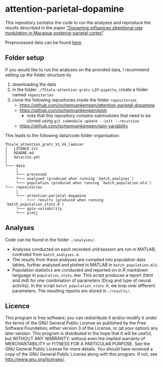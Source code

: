 # attention-parietal-dopamine

This repository contains the code to run the analyses and reproduce the results described in the paper ["Dopamine influences attentional rate modulation in Macaque posterior parietal cortex"](https://www.biorxiv.org/content/10.1101/2020.05.15.097675v2).

Preprocessed data can be found [here](https://gin.g-node.org/jochemvankempen/Thiele-attention-gratc-LIP-pipette).

## Folder setup
If you would like to run the analyses on the provided data, I recommend setting up the folder structure by 
1. downloading the data
2. in the folder `./Thiele-attention-gratc-LIP-pipette`, create a folder named `repositories`
3. clone the following repositories inside the folder `repositories`
    - https://github.com/jochemvankempen/attention-parietal-dopamine
    - https://github.com/jochemvankempen/plotj
        - note that this repository contains submodules that need to be cloned using `git submodule update --init --recursive`
    - https://github.com/jochemvankempen/gain-variability

This leads to the following data/code folder organisation:

```
Thiele_attention_gratc_V1_V4_laminar 
│   LICENCE.txt 
│   README.md 
│   datacite.yml 
│
└─── data
     │
     └─── processed
     └─── analysed (produced when running `batch_analyses`)
     └─── population (produced when running `batch_population.mlx`)
└─── repositories
     │
     └─── attention-parietal-dopamine
          └─── results (produced when running `batch_population_stats.R`)
     └─── gain-variability
     └─── plotj
```

## Analyses
Code can be found in the folder `./analyses/`. 
- Analyses conducted on each recorded unit/session are run in MATLAB, controled from `batch_analyses.m`.
- The results from these analyses are compiled into population data tables, further analysed and plotted in MATLAB in `batch_population.mlx`.
- Population statistics are conducted and reported on in R markdown language in `population_stats.Rmd`. This script produces a report (html and md) for one combination of parameters (Drug and type of neural activity). In the script `batch_population_stats.R`, we loop over different parameters. The resulting reports are stored in `./results/`. 

## Licence
This program is free software; you can redistribute it and/or modify it under the terms of the GNU General Public License as published by the Free Software Foundation; either version 3 of the License, or (at your option) any later version.
This program is distributed in the hope that it will be useful, but WITHOUT ANY WARRANTY; without even the implied warranty of MERCHANTABILITY or FITNESS FOR A PARTICULAR PURPOSE. See the GNU General Public License for more details.
You should have received a copy of the GNU General Public License along with this program. If not, see http://www.gnu.org/licenses/.

